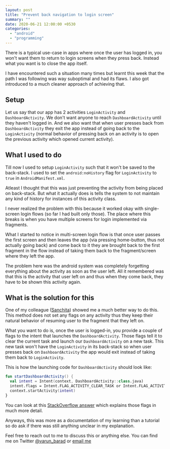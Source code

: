 ```yaml
---
layout: post
title: "Prevent back navigation to login screen"
summary: ""
date: 2020-06-21 12:00:00 +0530
categories:
  - "android"
  - "programming"
---
```


There is a typical use-case in apps where once the user has logged in, you won't want them to return to login screens when they press back. Instead what you want is to close the app itself.

I have encountered such a situation many times but learnt this week that the path I was following was way suboptimal and had its flaws. I also got introduced to a much cleaner approach of achieving that.

## Setup

Let us say that our app has 2 activities `LoginActivity` and `DashboardActivity`. We don't want anyone to reach `DashboardActivity` until they haven't logged in. And we also want that when user presses back from `DashboardActivity` they exit the app instead of going back to the `LoginActivity` (normal behavior of pressing back on an activity is to open the previous activity which opened current activity).

## What I used to do

Till now I used to setup `LoginActivity` such that it won't be saved to the back-stack. I used to  set the `android:noHistory` flag for `LoginActivity` to `true` in `AndroidManifest.xml`.

Atleast I thought that this was just preventing the activity from being placed on back-stack. But what it actually does is tells the system to not maintain any kind of history for instances of this activity class.

I never realized the problem with this because it worked okay with single-screen login flows (so far I had built only those). The place where this breaks is when you have multiple screens for login implemented via fragments.

What I started to notice in multi-screen login flow is that once user passes the first screen and then leaves the app (via pressing home-button, thus not actually going back) and come back to it they are brought back to the first fragment in the flow instead of taking them back to the fragment/screen where they left the app.

The problem here was the android system was completely forgetting everything about the activity as soon as the user left. All it remembered was that this is the activity that user left on and thus when they come back, they have to be shown this activity again.

## What is the solution for this

One of my colleague ([Sanchita](https://twitter.com/sanchita_ag)) showed me a much better way to do this. This method does not set any flags on any activity thus they keep their natural behavior of resuming user to the fragment that they left on.

What you want to do is, once the user is logged-in, you provide a couple of flags to the intent that launches the `DashboardActivity`. Those flags tell it to clear the current task and launch our `DashboardActivity` on a new task. This new task won't have the `LoginActivity` in its back-stack so when user presses back on `DashboardActivity` the app would exit instead of taking them back to `LoginActivity`.

This is how the launching code for `DashboardActivity` should look like:

```kotlin
fun startDashboardActivity() {
  val intent = Intent(context, DashboardActivity::class.java)
  intent.flags = Intent.FLAG_ACTIVITY_CLEAR_TASK or Intent.FLAG_ACTIVITY_NEW_TASK
  context.startActivity(intent)
}
```

You can look at this [StackOverflow answer](https://stackoverflow.com/a/29565717/4717436) which explains those flags in much more detail.

Anyways, this was more as a documentation of my learning than a tutorial so do ask if there was still anything unclear in my explanation.

Feel free to reach out to me to discuss this or anything else. You can find me on Twitter [@varun_barad](https://twitter.com/varun_barad) or [email me](mailto:contact@varunbarad.com)
